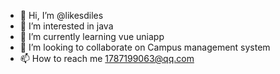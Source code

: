 - 👋 Hi, I’m @likesdiles
- 👀 I’m interested in java
- 🌱 I’m currently learning vue uniapp
- 💞️ I’m looking to collaborate on Campus management system
- 📫 How to reach me 1787199063@qq.com
<!---
likesdiles/likesdiles is a ✨ special ✨ repository because its `README.md` (this file) appears on your GitHub profile.
You can click the Preview link to take a look at your changes.
--->
